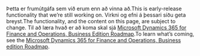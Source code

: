 <span data-ttu-id="0a3b5-101">Þetta er frumútgáfa sem við erum enn að vinna að.</span><span class="sxs-lookup"><span data-stu-id="0a3b5-101">This is early-release functionality that we’re still working on.</span></span> <span data-ttu-id="0a3b5-102">Virkni og efni á þessari síðu geta breyst.</span><span class="sxs-lookup"><span data-stu-id="0a3b5-102">The functionality, and the content on this page, are subject to change.</span></span> <span data-ttu-id="0a3b5-103">Til að læra hvað er að koma skal sjá [Microsoft Dynamics 365 for Finance and Operations, Business Edition Roadmap](https://go.microsoft.com/fwlink/?linkid=842139).</span><span class="sxs-lookup"><span data-stu-id="0a3b5-103">To learn what’s coming, see the [Microsoft Dynamics 365 for Finance and Operations, Business edition Roadmap](https://go.microsoft.com/fwlink/?linkid=842139).</span></span>
